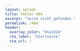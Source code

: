 ```yaml
---
layout: splash
title: Fehler 404
excerpt: "Seite nicht gefunden."
permalink: /404
header:
  overlay_color: "#1a1d24"
  cta_label: "Startseite"
  cta_url: /
---
```

